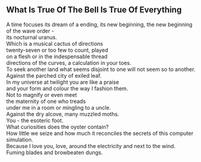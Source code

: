 What Is True Of The Bell Is True Of Everything
----------------------------------------------
A time focuses its dream of a ending, its new beginning, the new beginning of the wave order -  
its nocturnal uranus.  
Which is a musical cactus of directions  
twenty-seven or too few to count, played  
on a flesh or in the indespensable thread  
directions of the curves, a calculation in your toes.  
To seek another land what seems disjoint to one will not seem so to another.  
Against the parched city of exiled leaf.  
In my universe at twilight you are like a praise  
and your form and colour the way I fashion them.  
Not to magnify or even meet  
the maternity of one who treads  
under me in a room or mingling to a uncle.  
Against the dry alcove, many muzzled moths.  
You - the esoteric foot.  
What curiosities does the oyster contain?  
How little we seize and how much it reconciles the secrets of this computer simulation.  
Because I love you, love, around the electricity and next to the wind.  
Fuming blades and browbeaten dungs.  
